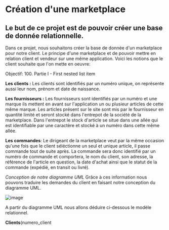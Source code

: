# Création d'une marketplace
## Le but de ce projet est de pouvoir créer une base de donnée relationnelle.




Dans ce projet, nous souhaitons créer la base de donnée d'un marketplace pour notre client.
Le principe d'une marketplace et de pouvoir mettre en relation client et vendeur sur une même application. 
Voici les notions que le client souhaite que l'on mette en oeuvre:


Objectif:
  100. Partie I
     - First nested list item


**Les clients :** Les clients sont identifiés par un numéro unique, on représente aussi leur nom, prénom et date de naissance.


**Les fournisseurs :** Les fournisseurs sont identifiés par un numéro et une marque ils mettent en avant sur l'application un ou plusieur articles de cette même marque. Les articles présent sur le site sont mis par le fournisseur en quantité limité et seront stocké dans l'entrepot de la société de la marketplace. Dans l'entrepot le stock d'article se situe dans une allée qui est identifiable par une caractère et stocké à un numéro dans cette même allée.


**Les commandes**: Le dirigeant de la marketplace veut par la même occasion qu'une fois que le client séléctionne un seul et unique article, il passe commande tout de suite après. La commande sera donc identifié par un numéro de commande et comportera, le nom du client, son adresse, la référence de l'article en question, la date d'achat ainsi que le statut de la commande (expédié, en transit ou livré).


*Conception de notre diagramme UML*
Grâce à ces information nous pouvons traduire les demandes du client en faisant notre conception du diagramme UML.

![image](https://user-images.githubusercontent.com/58702474/113482416-f4ef5000-949e-11eb-8df0-a290c7b0bb56.png)


A partir du diagramme UML nous allons déduire ci-dessous le modèle relationnel.


**Clients**(numero_client



